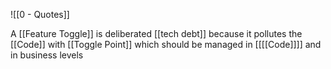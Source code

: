 ![[0 - Quotes]]

A [[Feature Toggle]] is deliberated [[tech debt]]  because it pollutes the [[Code]] with [[Toggle Point]] which should be managed in [[[[Code]]]] and in business levels